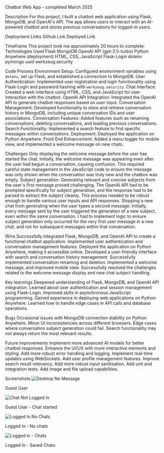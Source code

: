Chatbot Web App - completed March 2025


Description
For this project, I built a chatbot web application using Flask, MongoDB, and OpenAI's API. The app allows users to interact with an AI-powered chatbot and stores previous conversations for logged-in users.

Deployment Links
Github Link
Deployed Link

Timeframe
This project took me approximately 20 hours to complete.
Technologies Used
Flask 
MongoDB
OpenAI API (gpt-3.5-turbo) 
Python Anywhere (deployment) 
HTML, CSS, JavaScript 
Flask-Login 
dotenv 
pymongo 
uuid 
werkzeug.security

Code Process
Environment Setup: Configured environment variables using `dotenv`, set up Flask, and established a connection to MongoDB. 
User Authentication: Implemented user registration and login functionality using Flask-Login and password hashing with `werkzeug.security`. 
Chat Interface: Created a web interface using HTML, CSS, and JavaScript for user interaction with the chatbot. 
OpenAI API Integration: Integrated the OpenAI API to generate chatbot responses based on user input. 
Conversation Management: Developed functionality to store and retrieve conversation history in MongoDB, including unique conversation IDs and user associations. 
Conversation Features: Added features such as renaming conversations, deleting conversations, and loading previous conversations. 
Search Functionality: Implemented a search feature to find specific messages within conversations. 
Deployment: Deployed the application on Python Anywhere. 
Front End Enhancement: Added a menu toggle for mobile view, and implemented a welcome message on new chats. 



Challenges
Only displaying the welcome message before the user has started the chat: Initially, the welcome message was appearing even after the user had begun a conversation, causing confusion. This required careful state management in the JavaScript code to ensure the message was only shown when the conversation was truly new and the chatbox was empty. 
Subject generation: Generating relevant and concise subjects from the user's first message proved challenging. The OpenAI API had to be prompted specifically for subject generation, and the response had to be parsed to extract the subject cleanly. This process needed to be robust enough to handle various user inputs and API responses. 
Stopping a new chat from generating when the user types a second message: Initially, every message sent by the user triggered the generation of a new subject, even within the same conversation. I had to implement logic to ensure subject generation only occurred for the very first user message in a new chat, and not for subsequent messages within that conversation.

Wins 
Successfully integrated Flask, MongoDB, and OpenAI API to create a functional chatbot application. 
Implemented user authentication and conversation management features. 
Deployed the application on Python Anywhere, making it accessible online. 
Developed a user-friendly interface with search and conversation history management. Successfully implemented conversation renaming and deletion. 
Implemented a welcome message, and improved mobile view. 
Successfully resolved the challenges related to the welcome message display and new chat subject handling. 


Key learnings 
Deepened understanding of Flask, MongoDB, and OpenAI API integration.
Learned about user authentication and session management using Flask-Login. 
Improved skills in asynchronous JavaScript programming. 
Gained experience in deploying web applications on Python Anywhere. 
Learned how to handle edge cases in API calls and database operations. 


Bugs
Occasional issues with MongoDB connection stability on Python Anywhere. 
Minor UI inconsistencies across different browsers. 
Edge cases where conversation subject generation could fail. 
Search functionality may not always return the most relevant results. 

Future improvements
Implement more advanced AI models for better chatbot responses.
Enhance the UI/UX with more interactive elements and styling. 
Add more robust error handling and logging. 
Implement real-time updates using WebSockets. 
Add user profile management features. 
Improve search result relevancy. 
Add more robust input sanitisation. 
Add unit and integration tests. 
Add image and file upload capabilities.


Screenshots
![Desktop No Message](https://github.com/user-attachments/assets/4e049c19-0654-465c-8c00-291d3454955b)

Guest User 

![Chat Not Logged In](https://github.com/user-attachments/assets/8f78b3af-8eae-4a1a-b9af-63c53809a548)

Guest User - Chat started

![Logged In No Chats](https://github.com/user-attachments/assets/03afb059-17ad-4481-a199-7d9e62589e9a)

Logged In - No chats

![Logged in - Chats](https://github.com/user-attachments/assets/08ef0175-4391-438d-8d1d-8f73c40a2c16)

Logged In - Saved Chats







